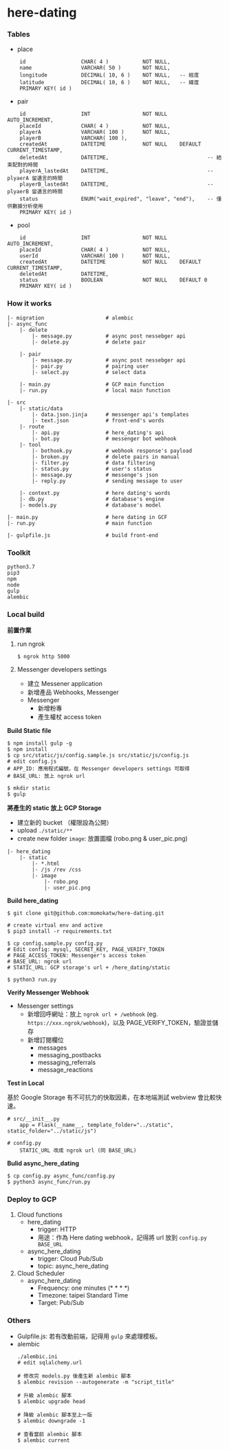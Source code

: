 # here-dating

### Tables
- place
```
    id                  CHAR( 4 )           NOT NULL,
    name                VARCHAR( 50 )       NOT NULL,
    longitude           DECIMAL( 10, 6 )    NOT NULL,   -- 經度
    latitude            DECIMAL( 10, 6 )    NOT NULL,   -- 緯度
    PRIMARY KEY( id )
```
- pair
```
    id                  INT                 NOT NULL    AUTO_INCREMENT,
    placeId             CHAR( 4 )           NOT NULL,
    playerA             VARCHAR( 100 )      NOT NULL,
    playerB             VARCHAR( 100 ),
    createdAt           DATETIME        	NOT NULL    DEFAULT  CURRENT_TIMESTAMP,
    deletedAt           DATETIME,                                -- 結束配對的時間
    playerA_lastedAt    DATETIME,                                -- plyaerA 留遺言的時間
    playerB_lastedAt    DATETIME,                                -- plyaerB 留遺言的時間
    status              ENUM("wait_expired", "leave", "end"),    -- 僅供數據分析使用
    PRIMARY KEY( id )
```
- pool
```
    id                  INT                 NOT NULL    AUTO_INCREMENT,
    placeId             CHAR( 4 )           NOT NULL,
    userId              VARCHAR( 100 )      NOT NULL,
    createdAt           DATETIME        	NOT NULL    DEFAULT CURRENT_TIMESTAMP,
    deletedAt           DATETIME,                                                   
    status              BOOLEAN             NOT NULL    DEFAULT 0    
    PRIMARY KEY( id )
```

### How it works
```
|- migration                    # alembic
|- async_func
    |- delete
        |- message.py           # async post nessebger api
        |- delete.py            # delete pair

    |- pair
        |- message.py           # async post nessebger api
        |- pair.py              # pairing user
        |- select.py            # select data

    |- main.py                  # GCP main function
    |- run.py                   # local main function

|- src
    |- static/data
        |- data.json.jinja      # messenger api's templates
        |- text.json            # front-end's words
    |- route
        |- api.py               # here_dating's api
        |- bot.py               # messenger bot webhook
    |- tool
        |- bothook.py           # webhook response's payload
        |- broken.py            # delete pairs in manual
        |- filter.py            # data filtering
        |- status.py            # user's status
        |- message.py           # messenge's json
        |- reply.py             # sending message to user

    |- context.py               # here dating's words
    |- db.py                    # database's engine
    |- models.py                # database's model

|- main.py                      # here dating in GCF
|- run.py                       # main function

|- gulpfile.js                  # build front-end
```
### Toolkit
    python3.7
    pip3
    npm
    node
    gulp
    alembic

### Local build

**前置作業**
1. run ngrok
    ```
    $ ngrok http 5000
    ```

2. Messenger developers settings
    - 建立 Messener application
    - 新增產品 Webhooks, Messenger
    - Messenger
        - 新增粉專
        - 產生權杖 access token

**Build Static file**

    $ npm install gulp -g
    $ npm install
    $ cp src/static/js/config.sample.js src/static/js/config.js
    # edit config.js
    # APP_ID: 應用程式編號，在 Messenger developers settings 可取得
    # BASE_URL: 放上 ngrok url

    $ mkdir static
    $ gulp

**將產生的 static 放上 GCP Storage**

- 建立新的 bucket （權限設為公開）
- upload `./static/**`
- create new folder `image`: 放置圖檔 (robo.png & user_pic.png)
```
|- here_dating
    |- static
        |- *.html
        |- /js /rev /css
        |- image
            |- robo.png
            |- user_pic.png
```

**Build here_dating**

    $ git clone git@github.com:momokatw/here-dating.git

    # create virtual env and active
    $ pip3 install -r requirements.txt

    $ cp config.sample.py config.py
    # Edit config: mysql, SECRET_KEY, PAGE_VERIFY_TOKEN
    # PAGE_ACCESS_TOKEN: Messenger's access token
    # BASE_URL: ngrok url
    # STATIC_URL: GCP storage's url + /here_dating/static

    $ python3 run.py


**Verify Messenger Webhook**

- Messenger settings
    - 新增回呼網址：放上 `ngrok url + /webhook` (eg. `https://xxx.ngrok/webhook`)，以及 PAGE_VERIFY_TOKEN，驗證並儲存
    - 新增訂閱欄位
        - messages
        - messaging_postbacks
        - messaging_referrals
        - message_reactions

**Test in Local**

基於 Google Storage 有不可抗力的快取因素，在本地端測試 webview 會比較快速。
```
# src/__init__.py
    app = Flask(__name__, template_folder="../static", static_folder="../static/js")

# config.py
    STATIC_URL 改成 ngrok url (同 BASE_URL)
```

**Bulid async_here_dating**

    $ cp config.py async_func/config.py
    $ python3 async_func/run.py

### Deploy to GCP

1. Cloud functions
    - here_dating
        - trigger: HTTP
        - 用途：作為 Here dating webhook，記得將 url 放到 `config.py BASE_URL`
    - async_here_dating
        - trigger: Cloud Pub/Sub
        - topic: async_here_dating
2. Cloud Scheduler
    - async_here_dating
        - Frequency: one minutes (* * * *)
        - Timezone: taipei Standard Time
        - Target: Pub/Sub

### Others
- Gulpfile.js: 若有改動前端，記得用 `gulp` 來處理模板。
- alembic
    ```
    ./alembic.ini
    # edit sqlalchemy.url

    # 修改完 models.py 後產生新 alembic 腳本
    $ alembic revision --autogenerate -m "script_title"

    # 升級 alembic 腳本
    $ alembic upgrade head

    # 降級 alembic 腳本至上一版
    $ alembic downgrade -1

    # 查看當前 alembic 腳本
    $ alembic current
    ```